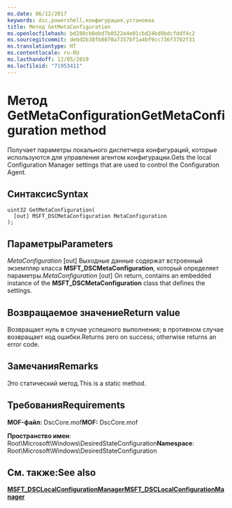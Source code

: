 ```yaml
---
ms.date: 06/12/2017
keywords: dsc,powershell,конфигурация,установка
title: Метод GetMetaConfiguration
ms.openlocfilehash: bd280cb8ebd7b0522e4e01cbd24bd9bdcfddf4c2
ms.sourcegitcommit: debd2b38fb8070a7357bf1a4bf9cc736f3702f31
ms.translationtype: HT
ms.contentlocale: ru-RU
ms.lasthandoff: 12/05/2019
ms.locfileid: "71953411"
---
```

# <a name="getmetaconfiguration-method"></a><span data-ttu-id="a98f0-103">Метод GetMetaConfiguration</span><span class="sxs-lookup"><span data-stu-id="a98f0-103">GetMetaConfiguration method</span></span>

<span data-ttu-id="a98f0-104">Получает параметры локального диспетчера конфигураций, которые используются для управления агентом конфигурации.</span><span class="sxs-lookup"><span data-stu-id="a98f0-104">Gets the local Configuration Manager settings that are used to control the Configuration Agent.</span></span>

## <a name="syntax"></a><span data-ttu-id="a98f0-105">Синтаксис</span><span class="sxs-lookup"><span data-stu-id="a98f0-105">Syntax</span></span>

```mof
uint32 GetMetaConfiguration(
  [out] MSFT_DSCMetaConfiguration MetaConfiguration
);
```

## <a name="parameters"></a><span data-ttu-id="a98f0-106">Параметры</span><span class="sxs-lookup"><span data-stu-id="a98f0-106">Parameters</span></span>

<span data-ttu-id="a98f0-107">*MetaConfiguration* \[out\] Выходные данные содержат встроенный экземпляр класса **MSFT_DSCMetaConfiguration**, который определяет параметры.</span><span class="sxs-lookup"><span data-stu-id="a98f0-107">*MetaConfiguration* \[out\] On return, contains an embedded instance of the **MSFT_DSCMetaConfiguration** class that defines the settings.</span></span>

## <a name="return-value"></a><span data-ttu-id="a98f0-108">Возвращаемое значение</span><span class="sxs-lookup"><span data-stu-id="a98f0-108">Return value</span></span>

<span data-ttu-id="a98f0-109">Возвращает нуль в случае успешного выполнения; в противном случае возвращает код ошибки.</span><span class="sxs-lookup"><span data-stu-id="a98f0-109">Returns zero on success; otherwise returns an error code.</span></span>

## <a name="remarks"></a><span data-ttu-id="a98f0-110">Замечания</span><span class="sxs-lookup"><span data-stu-id="a98f0-110">Remarks</span></span>

<span data-ttu-id="a98f0-111">Это статический метод.</span><span class="sxs-lookup"><span data-stu-id="a98f0-111">This is a static method.</span></span>

## <a name="requirements"></a><span data-ttu-id="a98f0-112">Требования</span><span class="sxs-lookup"><span data-stu-id="a98f0-112">Requirements</span></span>

<span data-ttu-id="a98f0-113">**MOF-файл:** DscCore.mof</span><span class="sxs-lookup"><span data-stu-id="a98f0-113">**MOF:** DscCore.mof</span></span>

<span data-ttu-id="a98f0-114">**Пространство имен**: Root\Microsoft\Windows\DesiredStateConfiguration</span><span class="sxs-lookup"><span data-stu-id="a98f0-114">**Namespace**: Root\Microsoft\Windows\DesiredStateConfiguration</span></span>

## <a name="see-also"></a><span data-ttu-id="a98f0-115">См. также:</span><span class="sxs-lookup"><span data-stu-id="a98f0-115">See also</span></span>

[<span data-ttu-id="a98f0-116">**MSFT_DSCLocalConfigurationManager**</span><span class="sxs-lookup"><span data-stu-id="a98f0-116">**MSFT_DSCLocalConfigurationManager**</span></span>](msft-dsclocalconfigurationmanager.md)
